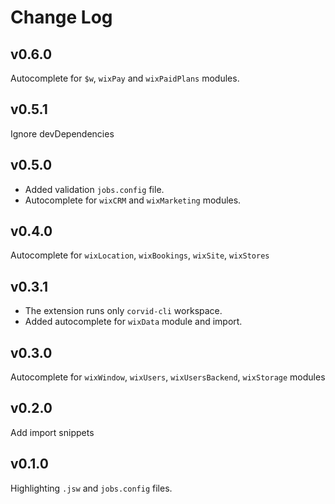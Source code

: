 # Change Log

## v0.6.0
Autocomplete for `$w`, `wixPay` and `wixPaidPlans` modules.

## v0.5.1
Ignore devDependencies

## v0.5.0
* Added validation `jobs.config` file.
* Autocomplete for `wixCRM` and `wixMarketing` modules.

## v0.4.0
Autocomplete for `wixLocation`, `wixBookings`, `wixSite`, `wixStores`

## v0.3.1
* The extension runs only `corvid-cli` workspace.
* Added autocomplete for `wixData` module and import.

## v0.3.0
Autocomplete for `wixWindow`, `wixUsers`, `wixUsersBackend`, `wixStorage` modules

## v0.2.0
Add import snippets

## v0.1.0
Highlighting `.jsw` and `jobs.config` files.

